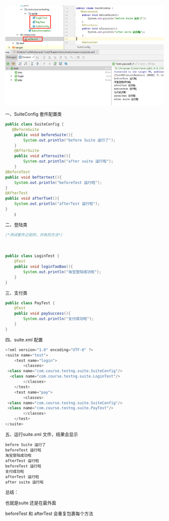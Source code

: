 ```

```

![image-20200414145223438](testng.xml_学习.assets/image-20200414145223438.png)



 一、SuiteConfig 套件配置类

```java
public class SuiteConfig {
   @BeforeSuite
    public void beforeSuite(){
        System.out.println("before Suite 运行了");
    }
    @AfterSuite
    public void aftersuite(){
        System.out.println("after suite 运行啦");
    }
@BeforeTest
public void beftertest(){
    System.out.println("beforeTest 运行啦");
}
@AfterTest
public void afterTset(){
    System.out.println("afterTest 运行啦");
}
    ｝
```
二、登陆类

```java
/*测试套件之前的，共有的方法*/



public class LoginTest {
    @Test
    public void loginTaoBao(){
        System.out.println("淘宝登陆成功啦");
    }
}
```



三、支付类

```java
public class PayTest {
    @Test
    public void paySuccess(){
        System.out.println("支付成功啦");
    }
}
```



四、suite.xml 配置

```javascript
<?xml version="1.0" encoding="UTF-8" ?>
<suite name="test">
    <test name="login">
        <classes>
 <class name="com.course.testng.suite.SuiteConfig"/>
  <class name="com.course.testng.suite.LoginTest"/>
        </classes>
    </test>
    <test name="pay">
        <classes>
 <class name="com.course.testng.suite.SuiteConfig"/>
 <class name="com.course.testng.suite.PayTest"/>
        </classes>
    </test>
</suite>
```

五、运行suite.xml 文件，结果会显示

```
before Suite 运行了
beforeTest 运行啦
淘宝登陆成功啦
afterTest 运行啦
beforeTest 运行啦
支付成功啦
afterTest 运行啦
after suite 运行啦
```

总结：

也就是suite 还是在最外面

beforeTest 和  afterTest 会重复包裹每个方法

